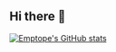 ## Hi there 👋

[![Emptope's GitHub stats](https://github-readme-stats.vercel.app/api?username=Emptope&show_icons=true&theme=dracula)](https://github.com/anuraghazra/github-readme-stats)

<!-- 
### 🚀 My Tech Stack
[![My Tech Stack](https://skillicons.dev/icons?i=cpp,c,py,java,html,css,js,ts,nodejs,react,express,tailwind,nextjs,opencv,pytorch,arduino,matlab,latex)](https://skillicons.dev)

### 🛠 Tools I Use
[![Tools I Use](https://skillicons.dev/icons?i=git,docker,vscode,vim,idea,qt,anaconda,cmake,vite,npm,mongodb)](https://skillicons.dev)
-->

<!--
**Emptope/Emptope** is a ✨ _special_ ✨ repository because its `README.md` (this file) appears on your GitHub profile.

Here are some ideas to get you started:

- 🔭 I’m currently working on ...
- 🌱 I’m currently learning ...
- 👯 I’m looking to collaborate on ...
- 🤔 I’m looking for help with ...
- 💬 Ask me about ...
- 📫 How to reach me: ...
- 😄 Pronouns: ...
- ⚡ Fun fact: ...
-->
